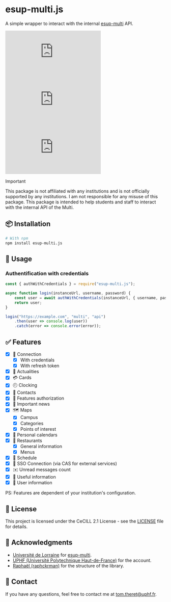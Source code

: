 # esup-multi.js

A simple wrapper to interact with the internal [esup-multi](https://github.com/univlorraine/esup-multi/) API.

![NPM Version](https://img.shields.io/npm/v/esup-multi.js)
![NPM Downloads](https://img.shields.io/npm/dy/esup-multi.js)
![NPM License](https://img.shields.io/npm/l/esup-multi.js)

> [!important]
> This package is not affiliated with any institutions and is not officially supported by any institutions. I am not responsible for any misuse of this package. This package is intended to help students and staff to interact with the internal API of the Multi.

## 📦 Installation

```bash
# With npm
npm install esup-multi.js
```

## 🔧 Usage

### Authentification with credentials

```javascript
const { authWithCredentials } = require("esup-multi.js");

async function login(instanceUrl, username, password) {
    const user = await authWithCredentials(instanceUrl, { username, password });
    return user;
}

login("https://example.com", "multi", "api")
    .then(user => console.log(user))
    .catch(error => console.error(error));
```

## ✅ Features

- [x] 🔐 Connection
  - [x] With credentials
  - [x] With refresh token

- [x] 📰 Actualities
- [x] 💳 Cards
- [x] 🕘 Clocking
- [x] 📒 Contacts
- [x] 🪪 Features authorization
- [x] 📯 Important news
- [x] 🗺️ Maps
  - [x] Campus
  - [x] Categories
  - [x] Points of interest
- [x] 📅 Personal calendars
- [x] 🍴 Restaurants
  - [x] General information
  - [x] Menus
- [x] 📅 Schedule
- [x] 🔑 SSO Connection (via CAS for external services)
- [x] ✉️ Unread messages count
- [x] 🫴 Useful information
- [x] 👨 User information

PS: Features are dependent of your institution's configuration.

## 📜 License

This project is licensed under the CeCILL 2.1 License - see the [LICENSE](https://github.com/tom-theret/esup-multi.js?tab=CECILL-2.1-1-ov-file) file for details.

<!-- ## 📝 Contributing

Please read [CONTRIBUTING.md](https://github.com/tom-theret/uphf-api/CONTRIBUTING.md) for details on our code of conduct, and the process for submitting pull requests to us. -->

## 🙏 Acknowledgments

- [Université de Lorraine](https://www.univ-lorraine.fr/) for [esup-multi](https://github.com/univlorraine/esup-multi/).
- [UPHF (Université Polytechnique Haut-de-France)](https://www.uphf.fr/) for the account.
- [Raphaël (raphckrman)](https://github.com/raphckrman) for the structure of the library.

## 📧 Contact

If you have any questions, feel free to contact me at [tom.theret@uphf.fr](mailto:tom.theret@uphf.fr).
